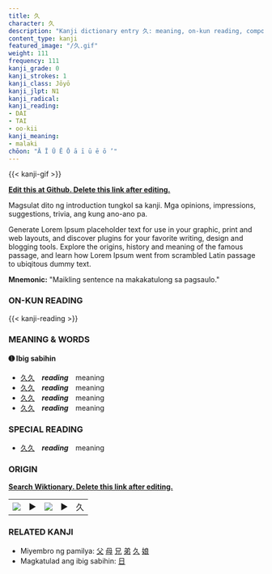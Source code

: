 ```yaml
---
title: 久
character: 久
description: "Kanji dictionary entry 久: meaning, on-kun reading, compounds, origin, related kanji"
content_type: kanji
featured_image: "/久.gif"
weight: 111
frequency: 111
kanji_grade: 0
kanji_strokes: 1
kanji_class: Jōyō
kanji_jlpt: N1
kanji_radical: 
kanji_reading: 
- DAI
- TAI
- oo-kii
kanji_meaning:
- malaki
chōon: "Ā Ī Ū Ē Ō ā ī ū ē ō ’"
---
```

[//]: # (Don't edit the line below. Kanji animated GIF code is automatically generated.)
{{< kanji-gif >}}

[//]: # (Edit below this line.)

**[Edit this at Github. Delete this link after editing.](https://github.com/tim0g/tim/tree/main/content/kanji/久/index.md)**

Magsulat dito ng introduction tungkol sa kanji. Mga opinions, impressions, suggestions, trivia, ang kung ano-ano pa.

Generate Lorem Ipsum placeholder text for use in your graphic, print and web layouts, and discover plugins for your favorite writing, design and blogging tools. Explore the origins, history and meaning of the famous passage, and learn how Lorem Ipsum went from scrambled Latin passage to ubiqitous dummy text.
 
**Mnemonic:** "Maikling sentence na makakatulong sa pagsaulo."

### ON-KUN READING

[//]: # (Don't edit the line below. ON-KUN READING code is automatically generated.)
{{< kanji-reading >}}

### MEANING & WORDS

#### ➊ **Ibig sabihin**
  - [久](../久)[久](../久)　***reading***　meaning
  - [久](../久)[久](../久)　***reading***　meaning
  - [久](../久)[久](../久)　***reading***　meaning
  - [久](../久)[久](../久)　***reading***　meaning

### SPECIAL READING
  - [久](../久)[久](../久)　***reading***　meaning

### ORIGIN

**[Search Wiktionary. Delete this link after editing.](https://wiktionary.org/wiki/久)**
<table class="kanji-table"><tr><td>
<img src="60px-久-bronze.svg.png">
</td><td>▶</td><td>
<img src="60px-久-oracle.svg.png">
</td><td>▶</td>
<td class="kanji-origin">久</td>
</tr></table>

### RELATED KANJI
- Miyembro ng pamilya: [父](../父) [母](../母) [兄](../兄) [弟](../弟) [久](../久) [娘](../娘)
- Magkatulad ang ibig sabihin: [日](../日)

